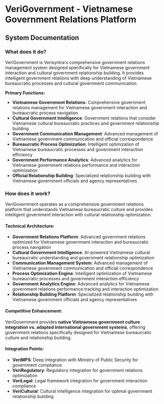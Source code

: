 # VeriGovernment - Vietnamese Government Relations Platform
## System Documentation

### **What does it do?**

VeriGovernment is Verisyntra's comprehensive government relations management system designed specifically for Vietnamese government interaction and cultural government relationship building. It provides intelligent government relations with deep understanding of Vietnamese bureaucratic processes and cultural government communication.

**Primary Functions:**
- **Vietnamese Government Relations**: Comprehensive government relations management for Vietnamese government interaction and bureaucratic process navigation
- **Cultural Government Intelligence**: Government relations that consider Vietnamese cultural bureaucratic practices and government relationship building
- **Government Communication Management**: Advanced management of Vietnamese government communication and official correspondence
- **Bureaucratic Process Optimization**: Intelligent optimization of Vietnamese bureaucratic processes and government interaction efficiency
- **Government Performance Analytics**: Advanced analytics for Vietnamese government relations performance and interaction optimization
- **Official Relationship Building**: Specialized relationship building with Vietnamese government officials and agency representatives

### **How does it work?**

VeriGovernment operates as a comprehensive government relations platform that understands Vietnamese bureaucratic culture and provides intelligent government interaction with cultural relationship optimization.

#### **Technical Architecture:**
- **Government Relations Platform**: Advanced government relations optimized for Vietnamese government interaction and bureaucratic process navigation
- **Cultural Government Intelligence**: AI-powered Vietnamese cultural bureaucratic understanding and government relationship optimization
- **Communication Management System**: Advanced management of Vietnamese government communication and official correspondence
- **Process Optimization Engine**: Intelligent optimization of Vietnamese bureaucratic processes and government interaction efficiency
- **Government Analytics Engine**: Advanced analytics for Vietnamese government relations performance tracking and interaction optimization
- **Relationship Building Platform**: Specialized relationship building with Vietnamese government officials and agency representatives

#### **Competitive Enhancement:**
VeriGovernment provides **native Vietnamese government culture integration vs. adapted international government systems**, offering government relations specifically designed for Vietnamese bureaucratic culture and relationship building.

#### **Integration Points:**
- **VeriMPS**: Deep integration with Ministry of Public Security for government compliance
- **VeriRegulatory**: Regulatory integration for government relations optimization
- **VeriLegal**: Legal framework integration for government interaction compliance
- **VeriCultural**: Cultural intelligence integration for optimal government relationship building